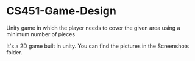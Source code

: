 # CS451-Game-Design
Unity game in which the player needs to cover the given area using a minimum number of pieces

It's a 2D game built in unity. You can find the pictures in the Screenshots folder.
